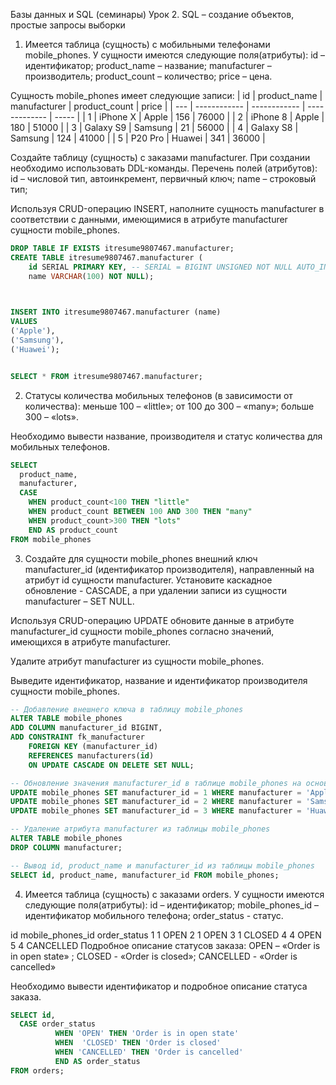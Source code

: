 Базы данных и SQL (семинары)
Урок 2. SQL – создание объектов, простые запросы выборки

1. Имеется таблица (сущность) с мобильными телефонами mobile_phones.
У сущности имеются следующие поля(атрибуты):
id – идентификатор;
product_name – название;
manufacturer – производитель;
product_count – количество;
price – цена.

Сущность mobile_phones имеет следующие записи:
| id | product_name | manufacturer | product_count | price | | --- | ------------ | ------------ | ------------- | ----- | | 1 | iPhone X | Apple | 156 | 76000 | | 2 | iPhone 8 | Apple | 180 | 51000 | | 3 | Galaxy S9 | Samsung | 21 | 56000 | | 4 | Galaxy S8 | Samsung | 124 | 41000 | | 5 | P20 Pro | Huawei | 341 | 36000 |

Создайте таблицу (сущность) с заказами manufacturer. При создании необходимо использовать DDL-команды.
Перечень полей (атрибутов):
id – числовой тип, автоинкремент, первичный ключ;
name – строковый тип;

Используя CRUD-операцию INSERT, наполните сущность manufacturer в соответствии с данными, имеющимися в атрибуте manufacturer сущности mobile_phones.

```sql
DROP TABLE IF EXISTS itresume9807467.manufacturer;
CREATE TABLE itresume9807467.manufacturer (
	id SERIAL PRIMARY KEY, -- SERIAL = BIGINT UNSIGNED NOT NULL AUTO_INCREMENT UNIQUE
	name VARCHAR(100) NOT NULL);
  


INSERT INTO itresume9807467.manufacturer (name)
VALUES 
('Apple'),
('Samsung'),
('Huawei');


SELECT * FROM itresume9807467.manufacturer;

```

2. Статусы количества мобильных телефонов (в зависимости от количества): меньше 100 – «little»; от 100 до 300 – «many»; больше 300 – «lots».

Необходимо вывести название, производителя и статус количества для мобильных телефонов.

```sql
SELECT 
  product_name,
  manufacturer,
  CASE 
    WHEN product_count<100 THEN "little"
    WHEN product_count BETWEEN 100 AND 300 THEN "many"
    WHEN product_count>300 THEN "lots"
    END AS product_count 
FROM mobile_phones
```
3. Создайте для сущности mobile_phones внешний ключ manufacturer_id (идентификатор производителя), направленный на атрибут id сущности manufacturer. Установите каскадное обновление - CASCADE, а при удалении записи из сущности manufacturer – SET NULL.

Используя CRUD-операцию UPDATE обновите данные в атрибуте manufacturer_id сущности mobile_phones согласно значений, имеющихся в атрибуте manufacturer.

Удалите атрибут manufacturer из сущности mobile_phones.

Выведите идентификатор, название и идентификатор производителя сущности mobile_phones.
```sql
-- Добавление внешнего ключа в таблицу mobile_phones
ALTER TABLE mobile_phones
ADD COLUMN manufacturer_id BIGINT,
ADD CONSTRAINT fk_manufacturer
    FOREIGN KEY (manufacturer_id)
    REFERENCES manufacturers(id)
    ON UPDATE CASCADE ON DELETE SET NULL;

-- Обновление значения manufacturer_id в таблице mobile_phones на основе поля manufacturer
UPDATE mobile_phones SET manufacturer_id = 1 WHERE manufacturer = 'Apple';
UPDATE mobile_phones SET manufacturer_id = 2 WHERE manufacturer = 'Samsung';
UPDATE mobile_phones SET manufacturer_id = 3 WHERE manufacturer = 'Huawei';

-- Удаление атрибута manufacturer из таблицы mobile_phones
ALTER TABLE mobile_phones
DROP COLUMN manufacturer;

-- Вывод id, product_name и manufacturer_id из таблицы mobile_phones
SELECT id, product_name, manufacturer_id FROM mobile_phones;
```

4. Имеется таблица (сущность) с заказами orders.
У сущности имеются следующие поля(атрибуты):
id – идентификатор;
mobile_phones_id – идентификатор мобильного телефона;
order_status - статус.

id	mobile_phones_id	order_status
1	1	OPEN
2	1	OPEN
3	1	CLOSED
4	4	OPEN
5	4	CANCELLED
Подробное описание статусов заказа:
OPEN – «Order is in open state» ;
CLOSED - «Order is closed»;
CANCELLED - «Order is cancelled»

Необходимо вывести идентификатор и подробное описание статуса заказа.

```sql
SELECT id,      
  CASE order_status
          WHEN 'OPEN' THEN 'Order is in open state'
          WHEN  'CLOSED' THEN 'Order is closed'
          WHEN 'CANCELLED' THEN 'Order is cancelled'
          END AS order_status
FROM orders;
```